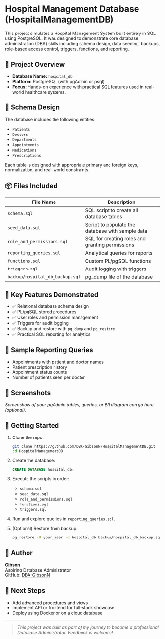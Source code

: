 # Hospital Management Database (HospitalManagementDB)

This project simulates a Hospital Management System built entirely in SQL using PostgreSQL. It was designed to demonstrate core database administration (DBA) skills including schema design, data seeding, backups, role-based access control, triggers, functions, and reporting.

## 🏥 Project Overview

- **Database Name:** `hospital_db`
- **Platform:** PostgreSQL (with pgAdmin or psql)
- **Focus:** Hands-on experience with practical SQL features used in real-world healthcare systems.

## 🧱 Schema Design

The database includes the following entities:

- `Patients`
- `Doctors`
- `Departments`
- `Appointments`
- `Medications`
- `Prescriptions`

Each table is designed with appropriate primary and foreign keys, normalization, and real-world constraints.

## 📦 Files Included

| File Name             | Description                                         |
|----------------------|-----------------------------------------------------|
| `schema.sql`          | SQL script to create all database tables           |
| `seed_data.sql`       | Script to populate the database with sample data   |
| `role_and_permissions.sql` | SQL for creating roles and granting permissions |
| `reporting_queries.sql`    | Analytical queries for reports                 |
| `functions.sql`       | Custom PL/pgSQL functions                          |
| `triggers.sql`        | Audit logging with triggers                        |
| `backup/hospital_db_backup.sql` | pg_dump file of the database             |

## 🧪 Key Features Demonstrated

- ✅ Relational database schema design
- ✅ PL/pgSQL stored procedures
- ✅ User roles and permission management
- ✅ Triggers for audit logging
- ✅ Backup and restore with `pg_dump` and `pg_restore`
- ✅ Practical SQL reporting for analytics

## 🔎 Sample Reporting Queries

- Appointments with patient and doctor names
- Patient prescription history
- Appointment status counts
- Number of patients seen per doctor

## 📸 Screenshots

_Screenshots of your pgAdmin tables, queries, or ER diagram can go here (optional)._

## 🚀 Getting Started

1. Clone the repo:
   ```bash
   git clone https://github.com/DBA-GibsonN/HospitalManagementDB.git
   cd HospitalManagementDB
   ```

2. Create the database:
   ```sql
   CREATE DATABASE hospital_db;
   ```

3. Execute the scripts in order:
   - `schema.sql`
   - `seed_data.sql`
   - `role_and_permissions.sql`
   - `functions.sql`
   - `triggers.sql`

4. Run and explore queries in `reporting_queries.sql`.

5. (Optional) Restore from backup:
   ```bash
   pg_restore -U your_user -d hospital_db backup/hospital_db_backup.sql
   ```

## 👤 Author

**Gibson**  
Aspiring Database Administrator  
GitHub: [DBA-GibsonN](https://github.com/DBA-GibsonN)

## 🏁 Next Steps

- Add advanced procedures and views
- Implement API or frontend for full-stack showcase
- Deploy using Docker or on a cloud database

---

> _This project was built as part of my journey to become a professional Database Administrator. Feedback is welcome!_
